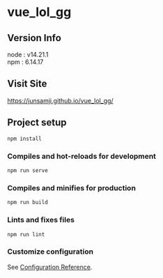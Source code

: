 # vue_lol_gg

## Version Info

node : v14.21.1  
npm : 6.14.17

## Visit Site

https://junsamji.github.io/vue_lol_gg/

## Project setup

```
npm install
```

### Compiles and hot-reloads for development

```
npm run serve
```

### Compiles and minifies for production

```
npm run build
```

### Lints and fixes files

```
npm run lint
```

### Customize configuration

See [Configuration Reference](https://cli.vuejs.org/config/).
